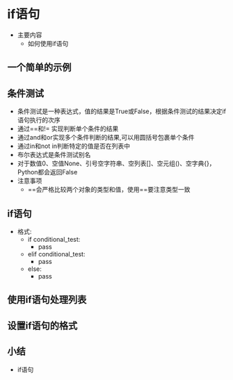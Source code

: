 # if语句
- 主要内容
    - 如何使用if语句

## 一个简单的示例

## 条件测试
- 条件测试是一种表达式，值的结果是True或False，根据条件测试的结果决定if语句执行的次序
- 通过==和!= 实现判断单个条件的结果
- 通过and和or实现多个条件判断的结果,可以用圆括号包裹单个条件
- 通过in和not in判断特定的值是否在列表中
- 布尔表达式是条件测试别名
- 对于数值0、空值None、引号空字符串、空列表[]、空元组()、空字典{}，Python都会返回False
- 注意事项
    - ==会严格比较两个对象的类型和值，使用==要注意类型一致

## if语句
- 格式:
    - if conditional_test:
        - pass
    - elif conditional_test:
        - pass
    - else:
        - pass

## 使用if语句处理列表


## 设置if语句的格式

## 小结
- if语句